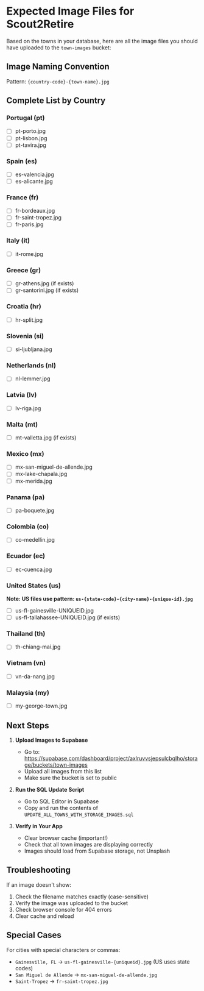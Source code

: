 # Expected Image Files for Scout2Retire

Based on the towns in your database, here are all the image files you should have uploaded to the `town-images` bucket:

## Image Naming Convention
Pattern: `{country-code}-{town-name}.jpg`

## Complete List by Country

### Portugal (pt)
- [ ] pt-porto.jpg
- [ ] pt-lisbon.jpg
- [ ] pt-tavira.jpg

### Spain (es)
- [ ] es-valencia.jpg
- [ ] es-alicante.jpg

### France (fr)
- [ ] fr-bordeaux.jpg
- [ ] fr-saint-tropez.jpg
- [ ] fr-paris.jpg

### Italy (it)
- [ ] it-rome.jpg

### Greece (gr)
- [ ] gr-athens.jpg (if exists)
- [ ] gr-santorini.jpg (if exists)

### Croatia (hr)
- [ ] hr-split.jpg

### Slovenia (si)
- [ ] si-ljubljana.jpg

### Netherlands (nl)
- [ ] nl-lemmer.jpg

### Latvia (lv)
- [ ] lv-riga.jpg

### Malta (mt)
- [ ] mt-valletta.jpg (if exists)

### Mexico (mx)
- [ ] mx-san-miguel-de-allende.jpg
- [ ] mx-lake-chapala.jpg
- [ ] mx-merida.jpg

### Panama (pa)
- [ ] pa-boquete.jpg

### Colombia (co)
- [ ] co-medellin.jpg

### Ecuador (ec)
- [ ] ec-cuenca.jpg

### United States (us)
**Note: US files use pattern: `us-{state-code}-{city-name}-{unique-id}.jpg`**
- [ ] us-fl-gainesville-UNIQUEID.jpg
- [ ] us-fl-tallahassee-UNIQUEID.jpg (if exists)

### Thailand (th)
- [ ] th-chiang-mai.jpg

### Vietnam (vn)
- [ ] vn-da-nang.jpg

### Malaysia (my)
- [ ] my-george-town.jpg

## Next Steps

1. **Upload Images to Supabase**
   - Go to: https://supabase.com/dashboard/project/axlruvvsjepsulcbqlho/storage/buckets/town-images
   - Upload all images from this list
   - Make sure the bucket is set to public

2. **Run the SQL Update Script**
   - Go to SQL Editor in Supabase
   - Copy and run the contents of `UPDATE_ALL_TOWNS_WITH_STORAGE_IMAGES.sql`

3. **Verify in Your App**
   - Clear browser cache (important!)
   - Check that all town images are displaying correctly
   - Images should load from Supabase storage, not Unsplash

## Troubleshooting

If an image doesn't show:
1. Check the filename matches exactly (case-sensitive)
2. Verify the image was uploaded to the bucket
3. Check browser console for 404 errors
4. Clear cache and reload

## Special Cases

For cities with special characters or commas:
- `Gainesville, FL` → `us-fl-gainesville-{uniqueid}.jpg` (US uses state codes)
- `San Miguel de Allende` → `mx-san-miguel-de-allende.jpg`
- `Saint-Tropez` → `fr-saint-tropez.jpg`
